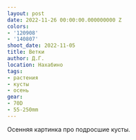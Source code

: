 ```yaml
---
layout: post
date: 2022-11-26 00:00:00.000000000 Z
colors:
- '120908'
- '140807'
shoot_date: 2022-11-05
title: Ветки
author: Д.Г.
location: Нахабино
tags:
- растения
- кусты
- осень
gear:
- 70D
- 55-250mm
---
```

Осенняя картинка про подросшие кусты.

